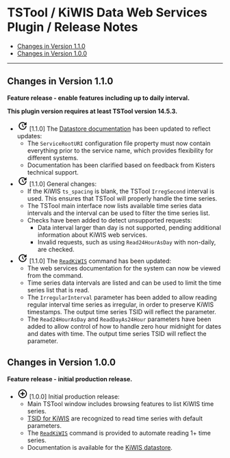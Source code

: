 # TSTool / KiWIS Data Web Services Plugin / Release Notes #

* [Changes in Version 1.1.0](#changes-in-version-110)
* [Changes in Version 1.0.0](#changes-in-version-100)

----------

## Changes in Version 1.1.0 ##

**Feature release - enable features including up to daily interval.**

**This plugin version requires at least TSTool version 14.5.3.**

*   ![new](change.png) [1.1.0] The [Datastore documentation](../datastore-ref/KiWIS/KiWIS.md)
    has been updated to reflect updates:
    +   The `ServiceRootURI` configuration file property must now contain everything prior to the service name,
        which provides flexibility for different systems.
    +   Documentation has been clarified based on feedback from Kisters technical support.
*   ![change](change.png) [1.1.0] General changes:
    +   If the KiWIS `ts_spacing` is blank, the TSTool `IrregSecond` interval is used.
        This ensures that TSTool will properly handle the time series.
    +   The TSTool main interface now lists available time series data intervals and the interval
        can be used to filter the time series list.
    +   Checks have been added to detect unsupported requests:
        -   Data interval larger than day is not supported, pending additional information about KiWIS web services.
        -   Invalid requests, such as using `Read24HourAsDay` with non-daily, are checked.
*   ![change](change.png) [1.1.0] The [`ReadKiWIS`](../command-ref/ReadKiWIS/ReadKiWIS.md) command has been updated:
    +   The web services documentation for the system can now be viewed from the command.
    +   Time series data intervals are listed and can be used to limit the time series list that is read.
    +   The `IrregularInterval` parameter has been added to allow reading regular interval time series
        as irregular, in order to preserve KiWIS timestamps.
        The output time series TSID will reflect the parameter.
    +   The `Read24HourAsDay` and `ReadDayAs24Hour` parameters have been added to allow
        control of how to handle zero hour midnight for dates and dates with time.
        The output time series TSID will reflect the parameter.

## Changes in Version 1.0.0 ##

**Feature release - initial production release.**

*   ![new](new.png) [1.0.0] Initial production release:
    +   Main TSTool window includes browsing features to list KiWIS time series.
    +   [TSID for KiWIS](../command-ref/TSID/TSID.md) are recognized to read time series with default parameters.
    +   The [`ReadKiWIS`](../command-ref/ReadKiWIS/ReadKiWIS.md) command is provided to automate
        reading 1+ time series.
    +   Documentation is available for the [KiWIS datastore](../datastore-ref/KiWIS/KiWIS.md).
